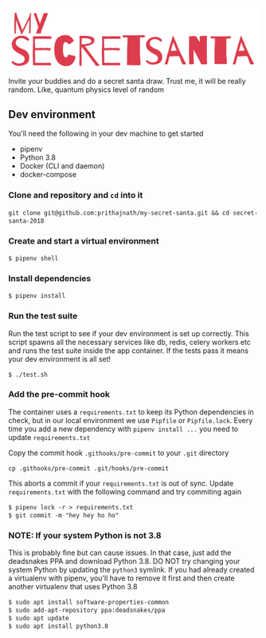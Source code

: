 ![sample image](mysecretsanta.png)

Invite your buddies and do a secret santa draw. Trust me, it will be really random. Like, quantum physics level of random

## Dev environment

You'll need the following in your dev machine to get started

* pipenv
* Python 3.8
* Docker (CLI and daemon)
* docker-compose

### Clone and repository and `cd` into it
```
git clone git@github.com:prithajnath/my-secret-santa.git && cd secret-santa-2018
```
### Create and start a virtual environment
```
$ pipenv shell
```
### Install dependencies

```
$ pipenv install
```
### Run the test suite

Run the test script to see if your dev environment is set up correctly. This script spawns all the necessary services like db, redis, celery workers etc and runs the test suite inside the app container. If the tests pass it means your dev environment is all set!

```
$ ./test.sh
```

### Add the pre-commit hook
The container uses a `requirements.txt` to keep its Python dependencies in check, but in our local environment we use `Pipfile` or `Pipfile.lock`. Every time you add a new dependency with `pipenv install ...` you need to update `requirements.txt`

Copy the commit hook `.githooks/pre-commit` to your `.git` directory

```
cp .githooks/pre-commit .git/hooks/pre-commit
```
This aborts a commit if your `requirements.txt` is out of sync. Update `requirements.txt` with the following command and try commiting again

```
$ pipenv lock -r > requirements.txt
$ git commit -m "hey hey ho ho"
```
### NOTE: If your system Python is not 3.8
This is probably fine but can cause issues. In that case, just add the deadsnakes PPA and download Python 3.8. DO NOT try changing your system Python by updating the `python3` symlink. If you had already created a virtualenv with pipenv, you'll have to remove it first and then create another virtualenv that uses Python 3.8

```
$ sudo apt install software-properties-common
$ sudo add-apt-repository ppa:deadsnakes/ppa
$ sudo apt update
$ sudo apt install python3.8
```
